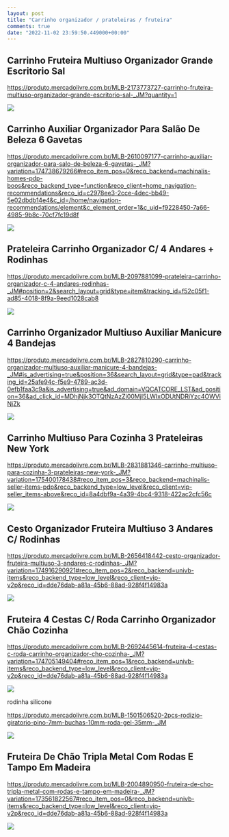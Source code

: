 ```yaml
---
layout: post
title: "Carrinho organizador / prateleiras / fruteira"
comments: true
date: "2022-11-02 23:59:50.449000+00:00"
---
```


## Carrinho Fruteira Multiuso Organizador Grande Escritorio Sal

https://produto.mercadolivre.com.br/MLB-2173773727-carrinho-fruteira-multiuso-organizador-grande-escritorio-sal-_JM?quantity=1

![](/assets/img/hrhirZyow_16c2122c4c68908479c587eb5917e6ca.png)

## Carrinho Auxiliar Organizador Para Salão De Beleza 6 Gavetas

https://produto.mercadolivre.com.br/MLB-2610097177-carrinho-auxiliar-organizador-para-salo-de-beleza-6-gavetas-_JM?variation=174738679266#reco_item_pos=0&reco_backend=machinalis-homes-pdp-boos&reco_backend_type=function&reco_client=home_navigation-recommendations&reco_id=c2978ee3-2cce-4dec-bb49-5e02dbdb14e4&c_id=/home/navigation-recommendations/element&c_element_order=1&c_uid=f9228450-7a66-4985-9b8c-70cf7fc19d8f

![](/assets/img/hrhirZyow_d618ecd5a6659db5728662085b6af699.png)


## Prateleira Carrinho Organizador C/ 4 Andares + Rodinhas

https://produto.mercadolivre.com.br/MLB-2097881099-prateleira-carrinho-organizador-c-4-andares-rodinhas-_JM#position=2&search_layout=grid&type=item&tracking_id=f52c05f1-ad85-4018-8f9a-9eed1028cab8

![](/assets/img/hrhirZyow_9de9d600a04d25e58a9a3d74a9d4a013.png)


## Carrinho Organizador Multiuso Auxiliar Manicure 4 Bandejas

https://produto.mercadolivre.com.br/MLB-2827810290-carrinho-organizador-multiuso-auxiliar-manicure-4-bandejas-_JM#is_advertising=true&position=36&search_layout=grid&type=pad&tracking_id=25afe94c-f5e9-4789-ac3d-0efb1faa3c9a&is_advertising=true&ad_domain=VQCATCORE_LST&ad_position=36&ad_click_id=MDhjNjk3OTQtNzAzZi00MjI5LWIxODUtNDRiYzc4OWViNjZk

![](/assets/img/hrhirZyow_d343f4c69139468133071a6837ed786b.png)

## Carrinho Multiuso Para Cozinha 3 Prateleiras New York

https://produto.mercadolivre.com.br/MLB-2831881346-carrinho-multiuso-para-cozinha-3-prateleiras-new-york-_JM?variation=175400178438#reco_item_pos=3&reco_backend=machinalis-seller-items-pdp&reco_backend_type=low_level&reco_client=vip-seller_items-above&reco_id=8a4dbf9a-4a39-4bc4-9318-422ac2cfc56c

![](/assets/img/hrhirZyow_7049a96f5571bba34e6dd16b7d270b86.png)

## Cesto Organizador Fruteira Multiuso 3 Andares C/ Rodinhas

https://produto.mercadolivre.com.br/MLB-2656418442-cesto-organizador-fruteira-multiuso-3-andares-c-rodinhas-_JM?variation=174916290921#reco_item_pos=2&reco_backend=univb-items&reco_backend_type=low_level&reco_client=vip-v2p&reco_id=dde76dab-a81a-45b6-88ad-928f4f14983a

![](/assets/img/hrhirZyow_857b49d964f335ca782cf5882022ef84.png)

## Fruteira 4 Cestas C/ Roda Carrinho Organizador Chão Cozinha

https://produto.mercadolivre.com.br/MLB-2692445614-fruteira-4-cestas-c-roda-carrinho-organizador-cho-cozinha-_JM?variation=174705149404#reco_item_pos=1&reco_backend=univb-items&reco_backend_type=low_level&reco_client=vip-v2p&reco_id=dde76dab-a81a-45b6-88ad-928f4f14983a

![](/assets/img/hrhirZyow_47bce692b5b66ec2981aeca0424b347e.png)

rodinha silicone

https://produto.mercadolivre.com.br/MLB-1501506520-2pcs-rodizio-giratorio-pino-7mm-buchas-10mm-roda-gel-35mm-_JM

![](/assets/img/hrhirZyow_4efdac399a0e8b38caeced392249e677.png)



## Fruteira De Chão Tripla Metal Com Rodas E Tampo Em Madeira

https://produto.mercadolivre.com.br/MLB-2004890950-fruteira-de-cho-tripla-metal-com-rodas-e-tampo-em-madeira-_JM?variation=173561822567#reco_item_pos=0&reco_backend=univb-items&reco_backend_type=low_level&reco_client=vip-v2p&reco_id=dde76dab-a81a-45b6-88ad-928f4f14983a

![](/assets/img/hrhirZyow_1aca7972b75ebedc786c548b8b6fee2e.png)



